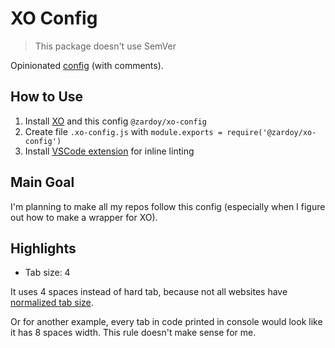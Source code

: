 # XO Config

> This package doesn't use SemVer

Opinionated [config](./config.js) (with comments).

## How to Use

1. Install [XO](https://github.com/xojs/xo) and this config `@zardoy/xo-config`
2. Create file `.xo-config.js` with `module.exports = require('@zardoy/xo-config')`
3. Install [VSCode extension](https://marketplace.visualstudio.com/items?itemName=spence-s.linter-xo) for inline linting

## Main Goal

I'm planning to make all my repos follow this config (especially when I figure out how to make a wrapper for XO).

## Highlights

- Tab size: 4

It uses 4 spaces instead of hard tab, because not all websites have [normalized tab size](https://github.com/sindresorhus/modern-normalize/issues/17).

Or for another example, every tab in code printed in console would look like it has 8 spaces width. This rule doesn't make sense for me.
